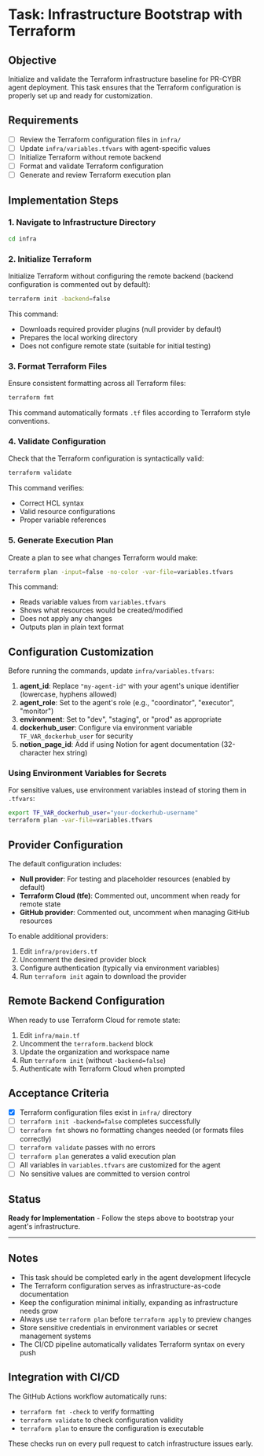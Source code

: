 # Task: Infrastructure Bootstrap with Terraform

## Objective

Initialize and validate the Terraform infrastructure baseline for PR-CYBR agent deployment. This task ensures that the Terraform configuration is properly set up and ready for customization.

## Requirements

- [ ] Review the Terraform configuration files in `infra/`
- [ ] Update `infra/variables.tfvars` with agent-specific values
- [ ] Initialize Terraform without remote backend
- [ ] Format and validate Terraform configuration
- [ ] Generate and review Terraform execution plan

## Implementation Steps

### 1. Navigate to Infrastructure Directory

```bash
cd infra
```

### 2. Initialize Terraform

Initialize Terraform without configuring the remote backend (backend configuration is commented out by default):

```bash
terraform init -backend=false
```

This command:
- Downloads required provider plugins (null provider by default)
- Prepares the local working directory
- Does not configure remote state (suitable for initial testing)

### 3. Format Terraform Files

Ensure consistent formatting across all Terraform files:

```bash
terraform fmt
```

This command automatically formats `.tf` files according to Terraform style conventions.

### 4. Validate Configuration

Check that the Terraform configuration is syntactically valid:

```bash
terraform validate
```

This command verifies:
- Correct HCL syntax
- Valid resource configurations
- Proper variable references

### 5. Generate Execution Plan

Create a plan to see what changes Terraform would make:

```bash
terraform plan -input=false -no-color -var-file=variables.tfvars
```

This command:
- Reads variable values from `variables.tfvars`
- Shows what resources would be created/modified
- Does not apply any changes
- Outputs plan in plain text format

## Configuration Customization

Before running the commands, update `infra/variables.tfvars`:

1. **agent_id**: Replace `"my-agent-id"` with your agent's unique identifier (lowercase, hyphens allowed)
2. **agent_role**: Set to the agent's role (e.g., "coordinator", "executor", "monitor")
3. **environment**: Set to "dev", "staging", or "prod" as appropriate
4. **dockerhub_user**: Configure via environment variable `TF_VAR_dockerhub_user` for security
5. **notion_page_id**: Add if using Notion for agent documentation (32-character hex string)

### Using Environment Variables for Secrets

For sensitive values, use environment variables instead of storing them in `.tfvars`:

```bash
export TF_VAR_dockerhub_user="your-dockerhub-username"
terraform plan -var-file=variables.tfvars
```

## Provider Configuration

The default configuration includes:
- **Null provider**: For testing and placeholder resources (enabled by default)
- **Terraform Cloud (tfe)**: Commented out, uncomment when ready for remote state
- **GitHub provider**: Commented out, uncomment when managing GitHub resources

To enable additional providers:
1. Edit `infra/providers.tf`
2. Uncomment the desired provider block
3. Configure authentication (typically via environment variables)
4. Run `terraform init` again to download the provider

## Remote Backend Configuration

When ready to use Terraform Cloud for remote state:

1. Edit `infra/main.tf`
2. Uncomment the `terraform.backend` block
3. Update the organization and workspace name
4. Run `terraform init` (without `-backend=false`)
5. Authenticate with Terraform Cloud when prompted

## Acceptance Criteria

- [x] Terraform configuration files exist in `infra/` directory
- [ ] `terraform init -backend=false` completes successfully
- [ ] `terraform fmt` shows no formatting changes needed (or formats files correctly)
- [ ] `terraform validate` passes with no errors
- [ ] `terraform plan` generates a valid execution plan
- [ ] All variables in `variables.tfvars` are customized for the agent
- [ ] No sensitive values are committed to version control

## Status

**Ready for Implementation** - Follow the steps above to bootstrap your agent's infrastructure.

---

## Notes

- This task should be completed early in the agent development lifecycle
- The Terraform configuration serves as infrastructure-as-code documentation
- Keep the configuration minimal initially, expanding as infrastructure needs grow
- Always use `terraform plan` before `terraform apply` to preview changes
- Store sensitive credentials in environment variables or secret management systems
- The CI/CD pipeline automatically validates Terraform syntax on every push

## Integration with CI/CD

The GitHub Actions workflow automatically runs:
- `terraform fmt -check` to verify formatting
- `terraform validate` to check configuration validity
- `terraform plan` to ensure the configuration is executable

These checks run on every pull request to catch infrastructure issues early.
